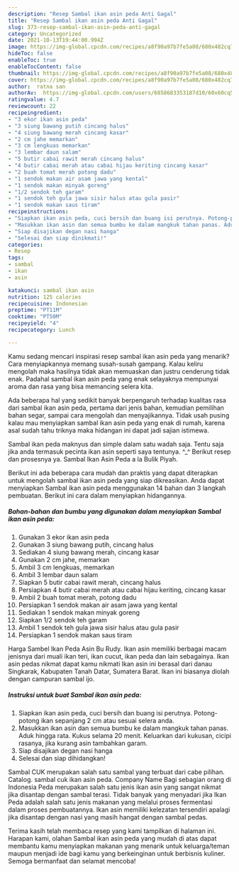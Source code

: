```yaml
---
description: "Resep Sambal ikan asin peda Anti Gagal"
title: "Resep Sambal ikan asin peda Anti Gagal"
slug: 373-resep-sambal-ikan-asin-peda-anti-gagal
category: Uncategorized
date: 2021-10-13T19:44:00.994Z
image: https://img-global.cpcdn.com/recipes/a8f90a97b7fe5a08/680x482cq70/sambal-ikan-asin-peda-foto-resep-utama.jpg
hideToc: false
enableToc: true
enableTocContent: false
thumbnail: https://img-global.cpcdn.com/recipes/a8f90a97b7fe5a08/680x482cq70/sambal-ikan-asin-peda-foto-resep-utama.jpg
cover: https://img-global.cpcdn.com/recipes/a8f90a97b7fe5a08/680x482cq70/sambal-ikan-asin-peda-foto-resep-utama.jpg
author:  ratna san
authorAv:  https://img-global.cpcdn.com/users/6858683353187d10/60x60cq50/avatar.jpg
ratingvalue: 4.7
reviewcount: 22
recipeingredient:
- "3 ekor ikan asin peda"
- "3 siung bawang putih cincang halus"
- "4 siung bawang merah cincang kasar"
- "2 cm jahe memarkan"
- "3 cm lengkuas memarkan"
- "3 lembar daun salam"
- "5 butir cabai rawit merah cincang halus"
- "4 butir cabai merah atau cabai hijau keriting cincang kasar"
- "2 buah tomat merah potong dadu"
- "1 sendok makan air asam jawa yang kental"
- "1 sendok makan minyak goreng"
- "1/2 sendok teh garam"
- "1 sendok teh gula jawa sisir halus atau gula pasir"
- "1 sendok makan saus tiram"
recipeinstructions:
- "Siapkan ikan asin peda, cuci bersih dan buang isi perutnya. Potong-potong ikan sepanjang 2 cm atau sesuai selera anda."
- "Masukkan ikan asin dan semua bumbu ke dalam mangkuk tahan panas. Aduk hingga rata. Kukus selama 20 menit. Keluarkan dari kukusan, cicipi rasanya, jika kurang asin tambahkan garam."
- "Siap disajikan degan nasi hanga"
- "Selesai dan siap dinikmati!"
categories:
- Resep
tags:
- sambal
- ikan
- asin

katakunci: sambal ikan asin 
nutrition: 125 calories
recipecuisine: Indonesian
preptime: "PT11M"
cooktime: "PT50M"
recipeyield: "4"
recipecategory: Lunch

---
```



Kamu sedang mencari inspirasi resep sambal ikan asin peda yang menarik? Cara menyiapkannya memang susah-susah gampang. Kalau keliru mengolah maka hasilnya tidak akan memuaskan dan justru cenderung tidak enak. Padahal sambal ikan asin peda yang enak selayaknya mempunyai aroma dan rasa yang bisa memancing selera kita.


Ada beberapa hal yang sedikit banyak berpengaruh terhadap kualitas rasa dari sambal ikan asin peda, pertama dari jenis bahan, kemudian pemilihan bahan segar, sampai cara mengolah dan menyajikannya. Tidak usah pusing kalau mau menyiapkan sambal ikan asin peda yang enak di rumah, karena asal sudah tahu triknya maka hidangan ini dapat jadi sajian istimewa.

Sambal ikan peda maknyus dan simple dalam satu wadah saja. Tentu saja jika anda termasuk pecinta ikan asin seperti saya tentunya. ^_^ Berikut resep dan prosesnya ya. Sambal Ikan Asin Peda a la Bulik Piyah.


Berikut ini ada beberapa cara mudah dan praktis yang dapat diterapkan untuk mengolah sambal ikan asin peda yang siap dikreasikan. Anda dapat menyiapkan Sambal ikan asin peda menggunakan 14 bahan dan 3 langkah pembuatan. Berikut ini cara dalam menyiapkan hidangannya.

<!--inarticleads1-->

##### Bahan-bahan dan bumbu yang digunakan dalam menyiapkan Sambal ikan asin peda:

1. Gunakan 3 ekor ikan asin peda
1. Gunakan 3 siung bawang putih, cincang halus
1. Sediakan 4 siung bawang merah, cincang kasar
1. Gunakan 2 cm jahe, memarkan
1. Ambil 3 cm lengkuas, memarkan
1. Ambil 3 lembar daun salam
1. Siapkan 5 butir cabai rawit merah, cincang halus
1. Persiapkan 4 butir cabai merah atau cabai hijau keriting, cincang kasar
1. Ambil 2 buah tomat merah, potong dadu
1. Persiapkan 1 sendok makan air asam jawa yang kental
1. Sediakan 1 sendok makan minyak goreng
1. Siapkan 1/2 sendok teh garam
1. Ambil 1 sendok teh gula jawa sisir halus atau gula pasir
1. Persiapkan 1 sendok makan saus tiram


Harga Sambel Ikan Peda Asin Bu Rudy. Ikan asin memiliki berbagai macam jenisnya dari muali ikan teri, ikan cucut, ikan peda dan lain sebagainya. Ikan asin pedas nikmat dapat kamu nikmati Ikan asin ini berasal dari danau Singkarak, Kabupaten Tanah Datar, Sumatera Barat. Ikan ini biasanya diolah dengan campuran sambal ijo. 

<!--inarticleads2-->

##### Instruksi untuk buat Sambal ikan asin peda:

1. Siapkan ikan asin peda, cuci bersih dan buang isi perutnya. Potong-potong ikan sepanjang 2 cm atau sesuai selera anda.
1. Masukkan ikan asin dan semua bumbu ke dalam mangkuk tahan panas. Aduk hingga rata. Kukus selama 20 menit. Keluarkan dari kukusan, cicipi rasanya, jika kurang asin tambahkan garam.
1. Siap disajikan degan nasi hanga
1. Selesai dan siap dihidangkan!

Sambal CUK merupakan salah satu sambal yang terbuat dari cabe pilihan. Catalog. sambal cuk ikan asin peda. Company Name Bagi sebagian orang di Indonesia Peda merupakan salah satu jenis ikan asin yang sangat nikmat jika disantap dengan sambal terasi. Tidak banyak yang menyadari jika Ikan Peda adalah salah satu jenis makanan yang melalui proses fermentasi dalam proses pembuatannya. Ikan asin memiliki kelezatan tersendiri apalagi jika disantap dengan nasi yang masih hangat dengan sambal pedas. 

Terima kasih telah membaca resep yang kami tampilkan di halaman ini. Harapan kami, olahan Sambal ikan asin peda yang mudah di atas dapat membantu kamu menyiapkan makanan yang menarik untuk keluarga/teman maupun menjadi ide bagi kamu yang berkeinginan untuk berbisnis kuliner. Semoga bermanfaat dan selamat mencoba!
